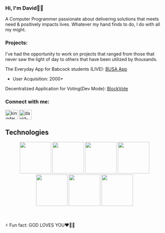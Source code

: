 ### Hi, I'm David🤴🏽
 A Computer Programmer passionate about delivering solutions that meets need & positively impacts lives. Whatever my hand finds to do, I do with all my might.

### Projects:
I've had the opportunity to work on projects that ranged from those that never saw the light of day to others that have been utilized by thousands.

The Everyday App for Babcock students (LIVE): <a href="https://apps.apple.com/gb/app/busa-app/id6450320905"> BUSA App </a> <br>
- User Acquisition: 2000+
  
Decentralized Application for Voting(Dev Mode): <a href="https://github.com/KingDavidsHub/BlockVote-Server-Side"> BlockVote </a> <br>


<h3 align="left">Connect with me:</h3>
<p align="left">
<a href="https://twitter.com/kingdeivid_" target="blank"><img align="center" src="https://raw.githubusercontent.com/rahuldkjain/github-profile-readme-generator/master/src/images/icons/Social/twitter.svg" alt="kingdeivid_" height="30" width="40" /></a>
  <a href="https://www.linkedin.com/in/david-ezeh-45116526b/" target="blank"><img align="center" src="https://raw.githubusercontent.com/rahuldkjain/github-profile-readme-generator/master/src/images/icons/Social/linked-in-alt.svg" alt="david-ezeh-45116526b" height="30" width="40" /></a>
</p>

## Technologies 
  
<div align="center">
<img src="https://user-images.githubusercontent.com/74038190/212257454-16e3712e-945a-4ca2-b238-408ad0bf87e6.gif" width="100">
<img src="https://user-images.githubusercontent.com/74038190/212257472-08e52665-c503-4bd9-aa20-f5a4dae769b5.gif" width="100">
<img src="https://user-images.githubusercontent.com/74038190/212257468-1e9a91f1-b626-4baa-b15d-5c385dfa7ed2.gif" width="100">
<img src="https://user-images.githubusercontent.com/74038190/212257465-7ce8d493-cac5-494e-982a-5a9deb852c4b.gif" width="100">
<img src="https://user-images.githubusercontent.com/74038190/212257460-738ff738-247f-4445-a718-cdd0ca76e2db.gif" width="100">
<img src="https://user-images.githubusercontent.com/74038190/212257467-871d32b7-e401-42e8-a166-fcfd7baa4c6b.gif" width="100">
<img src="https://user-images.githubusercontent.com/74038190/212281775-b468df30-4edc-4bf8-a4ee-f52e1aaddc86.gif" width="100">  
</div>
<br><br>    

⚡ Fun fact: GOD LOVES YOU❤️🫵🏼


<!--
**KingDavidsHub/KingDavidsHub** is a ✨ _special_ ✨ repository because its `README.md` (this file) appears on your GitHub profile.

Here are some ideas to get you started:

- 🔭 I’m currently working on ...
- 🌱 I’m currently learning ...
- 👯 I’m looking to collaborate on ...
- 🤔 I’m looking for help with ...
- 💬 Ask me about ...
- 📫 How to reach me: ...
- 😄 Pronouns: ...
- ⚡ Fun fact: ...
-->

